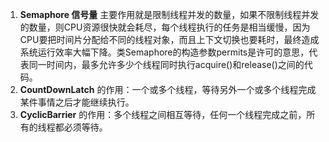 1. **Semaphore 信号量** 主要作用就是限制线程并发的数量，如果不限制线程并发的数量，则CPU资源很快就会耗尽，每个线程执行的任务是相当缓慢，因为CPU要把时间片分配给不同的线程对象，而且上下文切换也要耗时，最终造成系统运行效率大幅下降。类Semaphore的构造参数permits是许可的意思，代表同一时间内，最多允许多少个线程同时执行acquire()和release()之间的代码。
2. **CountDownLatch** 的作用：一个或多个线程，等待另外一个或多个线程完成某件事情之后才能继续执行。
3. **CyclicBarrier** 的作用：多个线程之间相互等待，任何一个线程完成之前，所有的线程都必须等待。
